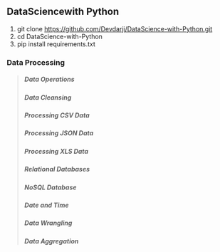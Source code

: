 ## DataSciencewith Python

1. git clone https://github.com/Devdarji/DataScience-with-Python.git
2. cd DataScience-with-Python
3. pip install requirements.txt

### Data Processing

  > ##### Data Operations
  > ##### Data Cleansing
  > ##### Processing CSV Data
  > ##### Processing JSON Data
  > ##### Processing XLS Data
  > ##### Relational Databases
  > ##### NoSQL Database
  > ##### Date and Time
  > ##### Data Wrangling
  > ##### Data Aggregation
